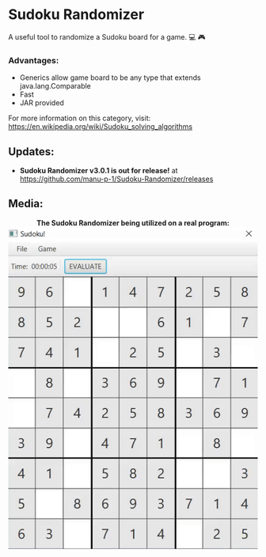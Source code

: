 
# Sudoku Randomizer
A useful tool to randomize a Sudoku board for a game. :computer: :video_game:    
### Advantages:
- Generics allow game board to be any type that extends java.lang.Comparable
- Fast
- JAR provided

For more information on this category, visit: https://en.wikipedia.org/wiki/Sudoku_solving_algorithms

## Updates:
- **Sudoku Randomizer v3.0.1 is out for release!** at https://github.com/manu-p-1/Sudoku-Randomizer/releases

## Media:
<p align="center">
    <b>The Sudoku Randomizer being utilized on a real program:</b>
    <img src="https://github.com/manu-p-1/Sudoku-Randomizer/blob/master/Application_Media/Application_Recording.gif">   
</p>
